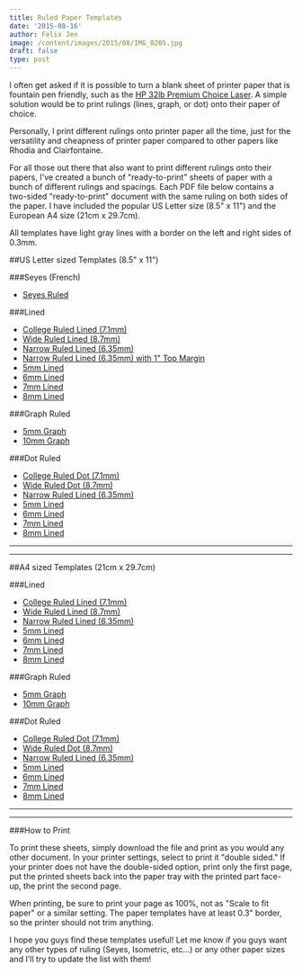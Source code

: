 ```yaml
---
title: Ruled Paper Templates
date: '2015-08-16'
author: Felix Jen
image: /content/images/2015/08/IMG_0205.jpg
draft: false
type: post
---
```

I often get asked if it is possible to turn a blank sheet of printer paper that is fountain pen friendly, such as the [HP 32lb Premium Choice Laser](/best-papers-for-fountain-pens/). A simple solution would be to print rulings (lines, graph, or dot) onto their paper of choice.

Personally, I print different rulings onto printer paper all the time, just for the versatility and cheapness of printer paper compared to other papers like Rhodia and Clairfontaine.

For all those out there that also want to print different rulings onto their papers, I've created a bunch of "ready-to-print" sheets of paper with a bunch of different rulings and spacings. Each PDF file below contains a two-sided "ready-to-print" document with the same ruling on both sides of the paper. I have included the popular US Letter size (8.5" x 11") and the European A4 size (21cm x 29.7cm). 

All templates have light gray lines with a border on the left and right sides of 0.3mm.

##US Letter sized Templates (8.5" x 11")

###Seyes (French)
* [Seyes Ruled](http://lib.inksandpens.com/Paper%20Templates/US%20Letter%20Seyes%20Ruled.pdf)

###Lined

* [College Ruled Lined (7.1mm)](http://lib.inksandpens.com/Paper%20Templates/US%20Lined%20College.pdf)
* [Wide Ruled Lined (8.7mm)](http://lib.inksandpens.com/Paper%20Templates/US%20Letter%20Wide.pdf)
* [Narrow Ruled Lined (6.35mm)](http://lib.inksandpens.com/Paper%20Templates/US%20Letter%20Narrow.pdf)
* [Narrow Ruled Lined (6.35mm) with 1" Top Margin](http://lib.inksandpens.com/Paper%20Templates/US%20Letter%20Narrow%20(Margin).pdf)
* [5mm Lined](http://lib.inksandpens.com/Paper%20Templates/US%20Letter%20Lined%205mm.pdf)
* [6mm Lined](http://lib.inksandpens.com/Paper%20Templates/US%20Letter%20Lined%206mm.pdf)
* [7mm Lined](http://lib.inksandpens.com/Paper%20Templates/US%20Letter%20Lined%207mm.pdf)
* [8mm Lined](http://lib.inksandpens.com/Paper%20Templates/US%20Letter%20Lined%208mm.pdf)

###Graph Ruled

* [5mm Graph](http://lib.inksandpens.com/Paper%20Templates/US%20Letter%20Graph%205mm.pdf)
* [10mm Graph](http://lib.inksandpens.com/Paper%20Templates/US%20Letter%20Graph%2010mm.pdf)

###Dot Ruled

* [College Ruled Dot (7.1mm)](http://lib.inksandpens.com/Paper%20Templates/US%20Letter%20Dot%20College.pdf)
* [Wide Ruled Dot (8.7mm)](http://lib.inksandpens.com/Paper%20Templates/US%20Letter%20Dot%20Wide.pdf)
* [Narrow Ruled Lined (6.35mm)](http://lib.inksandpens.com/Paper%20Templates/US%20Letter%20Dot%20Narrow.pdf)
* [5mm Lined](http://lib.inksandpens.com/Paper%20Templates/US%20Letter%20Dot%205mm.pdf)
* [6mm Lined](http://lib.inksandpens.com/Paper%20Templates/US%20Letter%20Dot%206mm.pdf)
* [7mm Lined](http://lib.inksandpens.com/Paper%20Templates/US%20Letter%20Dot%207mm.pdf)
* [8mm Lined](http://lib.inksandpens.com/Paper%20Templates/US%20Letter%20Dot%208mm.pdf)

---

---

##A4 sized Templates (21cm x 29.7cm)

###Lined

* [College Ruled Lined (7.1mm)](http://lib.inksandpens.com/Paper%20Templates/A4%20Lined%20College.pdf)
* [Wide Ruled Lined (8.7mm)](http://lib.inksandpens.com/Paper%20Templates/A4%20Lined%20Wide.pdf)
* [Narrow Ruled Lined (6.35mm)](http://lib.inksandpens.com/Paper%20Templates/A4%20Lined%20Narrow.pdf)
* [5mm Lined](http://lib.inksandpens.com/Paper%20Templates/A4%20Lined%205mm.pdf)
* [6mm Lined](http://lib.inksandpens.com/Paper%20Templates/A4%20Lined%206mm.pdf)
* [7mm Lined](http://lib.inksandpens.com/Paper%20Templates/A4%20Lined%207mm.pdf)
* [8mm Lined](http://lib.inksandpens.com/Paper%20Templates/A4%20Lined%208mm.pdf)

###Graph Ruled

* [5mm Graph](http://lib.inksandpens.com/Paper%20Templates/A4%20Graph%205mm.pdf)
* [10mm Graph](http://lib.inksandpens.com/Paper%20Templates/A4%20Graph%2010mm.pdf)

###Dot Ruled

* [College Ruled Dot (7.1mm)](http://lib.inksandpens.com/Paper%20Templates/A4%20Dot%20College.pdf)
* [Wide Ruled Dot (8.7mm)](http://lib.inksandpens.com/Paper%20Templates/A4%20Dot%20Wide.pdf)
* [Narrow Ruled Lined (6.35mm)](http://lib.inksandpens.com/Paper%20Templates/A4%20Dot%20Narrow.pdf)
* [5mm Lined](http://lib.inksandpens.com/Paper%20Templates/A4%20Dot%205mm.pdf)
* [6mm Lined](http://lib.inksandpens.com/Paper%20Templates/A4%20Dot%206mm.pdf)
* [7mm Lined](http://lib.inksandpens.com/Paper%20Templates/A4%20Dot%207mm.pdf)
* [8mm Lined](http://lib.inksandpens.com/Paper%20Templates/A4%20Dot%208mm.pdf)

---

---

###How to Print

To print these sheets, simply download the file and print as you would any other document. In your printer settings, select to print it "double sided." If your printer does not have the double-sided option, print only the first page, put the printed sheets back into the paper tray with the printed part face-up, the print the second page. 

When printing, be sure to print your page as 100%, not as "Scale to fit paper" or a similar setting. The paper templates have at least 0.3" border, so the printer should not trim anything. 

I hope you guys find these templates useful! Let me know if you guys want any other types of ruling (Seyes, Isometric, etc...) or any other paper sizes and I'll try to update the list with them!

